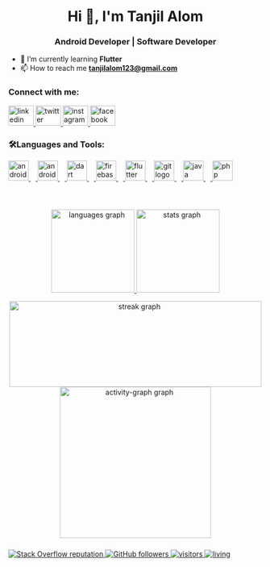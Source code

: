 <h1 align="center">Hi 👋, I'm Tanjil Alom</h1>
<h3 align="center">Android Developer | Software Developer </h3>

- 🌱 I’m currently learning **Flutter**
- 📫 How to reach me **tanjilalom123@gmail.com**

###

<h3 align="left">Connect with me:</h3>

<div align="left">
  <a href="https://www.linkedin.com/in/tanjilalom/" target="_blank"> <img src="https://raw.githubusercontent.com/maurodesouza/profile-readme-generator/master/src/assets/icons/social/linkedin/default.svg" width="50" height="40" alt="linkedin logo"  /> </a>
  <a href="https://twitter.com/tanjilalom123" target="_blank"> <img src="https://raw.githubusercontent.com/maurodesouza/profile-readme-generator/master/src/assets/icons/social/twitter/default.svg" width="50" height="40" alt="twitter logo"  /> </a>
  <a href="https://www.instagram.com/tanjil.alom/" target="_blank"> <img src="https://raw.githubusercontent.com/maurodesouza/profile-readme-generator/master/src/assets/icons/social/instagram/default.svg" width="50" height="40" alt="instagram logo"  /> </a>
  <a href="www.facebook.com/tanjilalom123/" target="_blank"> <img src="https://raw.githubusercontent.com/maurodesouza/profile-readme-generator/master/src/assets/icons/social/facebook/default.svg" width="50" height="40" alt="facebook logo"  /> <a>
</div>

###

<h3 align="left">🛠Languages and Tools:</h3>
<div align="left">
       
  <a href="https://developer.android.com" target="_blank" rel="noreferrer"> <img src="https://cdn.jsdelivr.net/gh/devicons/devicon/icons/android/android-original.svg" height="40" alt="android logo" /> <img width="10" /> </a> 
  <a href="https://developer.android.com/studio" target="_blank" rel="noreferrer"> <img src="https://cdn.jsdelivr.net/gh/devicons/devicon/icons/androidstudio/androidstudio-original.svg" height="40" alt="androidstudio logo" /> <img width="10" /> </a> 
  <a href="https://dart.dev" target="_blank" rel="noreferrer"> <img src="https://cdn.jsdelivr.net/gh/devicons/devicon/icons/dart/dart-original.svg" height="40" alt="dart logo" /> <img width="10" /> </a>
  <a href="https://firebase.google.com" target="_blank" rel="noreferrer"> <img src="https://cdn.jsdelivr.net/gh/devicons/devicon/icons/firebase/firebase-plain.svg" height="40" alt="firebase logo" /> <img width="10" /> </a>
  <a href="https://flutter.dev" target="_blank" rel="noreferrer"> <img src="https://cdn.jsdelivr.net/gh/devicons/devicon/icons/flutter/flutter-original.svg" height="40" alt="flutter logo" /> <img width="10" /> </a>
  <a href="https://git-scm.com" target="_blank" rel="noreferrer"> <img src="https://cdn.jsdelivr.net/gh/devicons/devicon/icons/git/git-original.svg" height="40" alt="git logo" /> <img width="10" /> </a>
  <a href="https://www.java.com" target="_blank" rel="noreferrer"> <img src="https://cdn.jsdelivr.net/gh/devicons/devicon/icons/java/java-original.svg" height="40" alt="java logo" /> <img width="10" /> </a>
  <a href="https://www.php.net" target="_blank" rel="noreferrer"> <img src="https://cdn.jsdelivr.net/gh/devicons/devicon/icons/php/php-original.svg" height="40" alt="php logo" />
</div> <br>

###

<div align="center">
  
  <img src="https://github-readme-stats.vercel.app/api/top-langs?username=tanjilalom&locale=en&layout=compact&card_width=320&langs_count=6&theme=nightowl&order=2" height="165" alt="languages graph"  />
  <img src="https://github-readme-stats.vercel.app/api?username=tanjilalom&show_icons=true&include_all_commits=true&count_private=true&theme=nightowl&locale=en&order=1" height="165" alt="stats graph" />
  
</div>
  
<div align="center">
  
  <img src="https://streak-stats.demolab.com?user=tanjilalom&locale=en&mode=daily&theme=nightowl&hide_border=false&border_radius=5&order=3" height="170" width="500" alt="streak graph"  /> <br>
  <img src="https://github-readme-activity-graph.vercel.app/graph?username=tanjilalom&radius=16&theme=material&area=true&order=5&hide_title=false" height="300" alt="activity-graph graph"  />

</div>

###



<!--
<img src="https://raw.githubusercontent.com/tanjilalom/tanjilalom/output/snake.svg" alt="Snake animation" />
<div align="center">
  <img src="https://github-read-medium-git-main.pahlevikun.vercel.app/latest?limit=4&username=tanjilalom&theme=nord" alt="Layout with last medium posts"  />
</div>
<p><img align="left" src="https://github-readme-stats.vercel.app/api/top-langs?username=tanjilalom&theme=nord&show_icons=true&locale=en&layout=compact" alt="tanjilalom" /></p>
<p>&nbsp;<img align="center" src="https://github-readme-stats.vercel.app/api?username=tanjilalom&show_icons=true&locale=en" alt="tanjilalom" /></p> <br> 
-->


<p align="left">
       <a href="https://stackoverflow.com/users/22109115/tanjil-alom">
       <img alt="Stack Overflow reputation" src="https://img.shields.io/stackexchange/stackoverflow/r/19081882?color=orange&label=reputation&logo=stackoverflow">
       </a>
       <a href="https://github.com/tanjilalom?tab=followers">
       <img alt="GitHub followers" src="https://img.shields.io/github/followers/tanjilalom?color=green&logo=github">
       </a>
       <a href="https://github.com/tanjilalom/">
       <img src="https://komarev.com/ghpvc/?username=tanjilalom" alt="visitors" />
       </a>      
       <a href="https://github.com/tanjilalom/">
       <img src="https://img.shields.io/badge/living-Dhaka-ff69b4?username=tanjilalom" alt="living" />
       </a> 
  
<!--   <a href="https://github.com/MafujulHaquePlabon/">
       <img src="https://img.shields.io/badge/projects-12-important?username=MafujulHaquePlabon" alt="projects" />
       </a>  -->
  </p>
